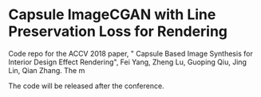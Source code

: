 Capsule ImageCGAN with Line Preservation Loss for Rendering
======================================================================
Code repo for the ACCV 2018 paper, "
Capsule Based Image Synthesis for Interior Design Effect Rendering", Fei Yang, Zheng Lu, Guoping Qiu, Jing Lin, Qian Zhang. The m

The code will be released after the conference. 



